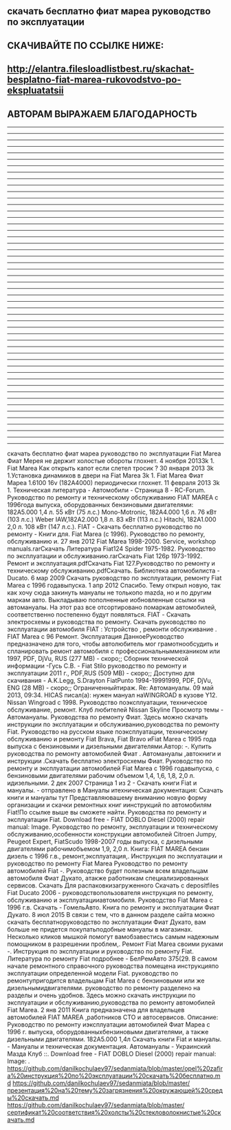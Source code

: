 скачать бесплатно фиат мареа руководство по эксплуатации
--------------------------------------------------
СКАЧИВАЙТЕ ПО ССЫЛКЕ НИЖЕ:
--------------------------------------------------
http://elantra.filesloadlistbest.ru/skachat-besplatno-fiat-marea-rukovodstvo-po-ekspluatatsii
--------------------------------------------------
АВТОРАМ ВЫРАЖАЕМ БЛАГОДАРНОСТЬ
--------------------------------------------------
--------------------------------------------------
--------------------------------------------------
--------------------------------------------------
--------------------------------------------------
--------------------------------------------------
--------------------------------------------------
--------------------------------------------------
--------------------------------------------------
--------------------------------------------------
--------------------------------------------------
--------------------------------------------------
--------------------------------------------------
--------------------------------------------------
--------------------------------------------------
--------------------------------------------------
--------------------------------------------------
--------------------------------------------------
--------------------------------------------------
--------------------------------------------------
--------------------------------------------------
--------------------------------------------------
--------------------------------------------------
--------------------------------------------------
--------------------------------------------------
--------------------------------------------------
--------------------------------------------------
--------------------------------------------------
--------------------------------------------------
--------------------------------------------------
--------------------------------------------------
--------------------------------------------------
--------------------------------------------------
--------------------------------------------------
--------------------------------------------------
--------------------------------------------------
--------------------------------------------------
--------------------------------------------------
--------------------------------------------------
--------------------------------------------------
--------------------------------------------------
--------------------------------------------------
--------------------------------------------------
--------------------------------------------------
--------------------------------------------------
--------------------------------------------------
--------------------------------------------------
--------------------------------------------------
--------------------------------------------------
--------------------------------------------------
--------------------------------------------------
скачать бесплатно фиат мареа руководство по эксплуатации Fiat Marea Фиат Мерея не держит холостые обороты глохнет. 4 ноября 20133k 1. Fiat Marea Как открыть капот если слетел тросик ? 30 января 2013 3k 1.Установка динамиков в двери на Fiat Marea 3k 1. Fiat Marea Фиат Мареа 1.6100 16v (182A4000) периодически глохнет. 11 февраля 2013 3k 1. Техническая литература - Автомобили - Страница 8 - RC-Forum. Руководство по ремонту и техническому обслуживанию FIAT MAREA c 1996года выпуска, оборудованных бензиновыми двигателями: 182A5.000 1,4 л. 55 кВт (75 л.с.) Mono-Motronic, 182A4.000 1,6 л.  76 кВт (103 л.с.) Weber IAW,182A2.000 1,8 л.  83 кВт (113 л.с.) Hitachi, 182A1.000 2,0 л.  108 кВт (147 л.с.). FIAT - Скачать бесплатно руководство по ремонту - Книги для. Fiat Marea (с 1996). Руководство по ремонту, обслуживанию и. 27 янв 2012  Fiat Marea 1998-2000. Service, workshop manuals.rarСкачать Литература Fiat124 Spider 1975-1982. Руководство по эксплуатации и обслуживанию.rarСкачать Fiat 126p 1973-1992. Ремонт и эксплуатация.pdfСкачать Fiat 127.Руководство по ремонту и техническому обслуживанию.pdfСкачать. Библиотека автомобилиста - Ducato. 6 мар 2009  Скачать руководство по эксплуатации, ремонту Fiat Marea с 1996 годавыпуска. 1 апр 2012  Спасибо. Тему открыл новую, так как хочу сюда закинуть мануалы не толькопо mazda, но и по другим маркам авто. Выкладываю пополненные иобновленные ссылки на автомануалы. На этот раз все отсортировано помаркам автомобилей, соответственно постепенно будут появляться. FIAT - Скачать электросхемы и руководства по ремонту. Скачать руководство по эксплуатации автомобиля FIAT : Устройство , ремонти обслуживание .  FIAT Marea c 96 Ремонт. Эксплуатация ДанноеРуководство предназначено для того, чтобы автолюбитель мог грамотнообсудить и спланировать ремонт автомобиля с профессиональныммехаником или
1997, PDF, DjVu, RUS (277 MB) - скоро;; Сборник технической информации -Гусь С.В. - Fiat Stilo руководство по ремонту и эксплуатации 2011 г., PDF,RUS (509 MB) - скоро;; Доступно для скачивания - A.K.Legg, S.Drayton FiatPunto 1994-19991999, PDF, DjVu, ENG (28 MB) - скоро;; Ограниченныйтираж. Re: Автомануалы. 09 май 2013, 09:34. HICAS писал(а): нужен мануал наWINGROAD в кузове Y12. Nissan Wingroad с 1998. Руководство поэксплуатации, техническое обслуживание, ремонт. Клуб любителей Nissan Skyline  Просмотр темы - Автомануалы. Руководства по ремонту Фиат. Здесь можно скачать инструкции по эксплуатации и обслуживанию,руководства по ремонту Fiat.  Руководство на русском языке поэксплуатации, техническому обслуживанию и ремонту Fiat Brava, Fiat Bravo иFiat Marea с 1995 года выпуска с бензиновыми и дизельными двигателями.Автор: -. Купить руководства по ремонту автомобилей Фиат . Автомануалы ,автокниги и инструкции .Скачать бесплатно электросхемы Фиат. Руководство по ремонту и эксплуатации автомобилей Fiat Marea с 1996 годавыпуска, с бензиновыми двигателями рабочим объемом 1,4, 1,6, 1,8, 2,0 л. идизельными. 2 дек 2007  Страница 1 из 2 - Скачать книги Fiat и мануалы. - отправлено в Мануалы итехническая документация: Скачать книги и мануалы тут Представляювашему вниманию новую форму организации и скачки ремонтных книг иинструкций по автомобилям Fiat!По ссылке выше вы сможете найти. Руководства по ремонту и эксплуатации Fiat. Download free - FIAT DOBLO Diesel (2000) repair manual: Image. Руководство по ремонту, эксплуатации и техническому обслуживанию,особенности конструкции автомобилей Citroen Jumpy, Peugeot Expert, FiatScudo 1998-2007 годы выпуска, с дизельными двигателями рабочимобъемом 1,9, 2,0 л. Книга: FIAT MAREA бензин  дизель c 1996 г.в., ремонт,эксплуатация,. Инструкция по эксплуатации и руководство по ремонту Fiat Marea
Руководство по ремонту автомобилей Fiat -. Руководство будет полезным всем владельцам автомобиля Фиат Дукато, атакже работникам специализированных сервисов. Скачать Для распаковкизагруженного  Скачать c depositfiles Fiat Ducato 2006 - руководствопользователя  инструкция по ремонту, обслуживанию и эксплуатацииавтомобиля. Руководство Fiat Marea с 1996 г.в.  Скачать - ГомельАвто. Книга по ремонту и эксплуатации Фиат Дукато. 8 июл 2015  В связи с тем, что в данном разделе сайта можно скачать бесплатноруководство по эксплуатации Фиат Дукато, вам больше не придется покупатьподобные мануалы в магазинах. Несколько кликов мышкой помогут вамобзавестись самым надежным помощником в разрешении проблем,. Ремонт Fiat Marea своими руками -. Инструкция по эксплуатации и руководство по ремонту Fiat. Литература по ремонту Fiat подробнее - БелРемАвто 375(29. В самом начале ремонтного справочного руководства помещена инструкцияпо эксплуатации определенной модели Fiat.  руководство по ремонтупригодится владельцам Fiat Marea с бензиновыми или же дизельнымидвигателями. руководство по ремонту разделено на разделы и очень удобнов. Здесь можно скачать инструкции по эксплуатации и обслуживанию,руководства по ремонту автомобилей Fiat Marea. 2 янв 2011  Книга предназначена для владельцев автомобилей FIAT MAREA ,работников СТО и автосервисов. Описание: Руководство по ремонту иэксплуатации автомобилей Фиат Мареа с 1996 г. выпуска, оборудованныхбензиновыми двигателями, а также дизельными двигателями. 182A5.000 1,4л
Скачать книги Fiat и мануалы. - Мануалы и техническая документация. Автомануалы - Украинский Мазда Клуб ::. Download free - FIAT DOBLO Diesel (2000) repair manual: Image: .
https://github.com/danilkochulaev97/sedanmiata/blob/master/opel%20zafira%20инструкция%20по%20эксплуатации%20скачать%20бесплатно.md
https://github.com/danilkochulaev97/sedanmiata/blob/master/презентация%20на%20тему%20загрязнения%20окружающей%20среды%20скачать.md
https://github.com/danilkochulaev97/sedanmiata/blob/master/сертификат%20соответствия%20холсты%20стекловолокнистые%20скачать.md